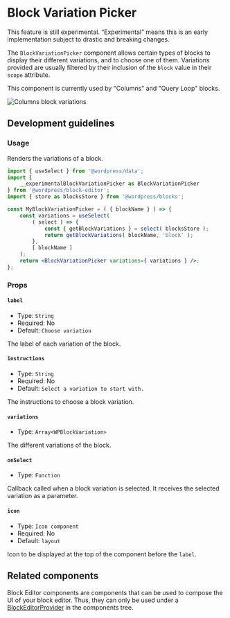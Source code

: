 # Block Variation Picker

<div class="callout callout-alert">
This feature is still experimental. “Experimental” means this is an early implementation subject to drastic and breaking changes.
</div>

The `BlockVariationPicker` component allows certain types of blocks to display their different variations, and to choose one of them. Variations provided are usually filtered by their inclusion of the `block` value in their `scope` attribute.

This component is currently used by "Columns" and "Query Loop" blocks.

![Columns block variations](https://make.wordpress.org/core/files/2020/09/colums-block-variations.png)

## Development guidelines

### Usage

Renders the variations of a block.

```jsx
import { useSelect } from '@wordpress/data';
import {
	__experimentalBlockVariationPicker as BlockVariationPicker
} from '@wordpress/block-editor';
import { store as blocksStore } from '@wordpress/blocks';

const MyBlockVariationPicker = ( { blockName } ) => {
	const variations = useSelect(
		( select ) => {
			const { getBlockVariations } = select( blocksStore );
			return getBlockVariations( blockName, 'block' );
		},
		[ blockName ]
	);
	return <BlockVariationPicker variations={ variations } />;
};
```

### Props

#### `label`

-   Type: `String`
-   Required: No
-   Default: `Choose variation`

The label of each variation of the block.

#### `instructions`

-   Type: `String`
-   Required: No
-   Default: `Select a variation to start with.`

The instructions to choose a block variation.

#### `variations`

-   Type: `Array<WPBlockVariation>`

The different variations of the block.

#### `onSelect`

-   Type: `Function`

Callback called when a block variation is selected. It receives the selected variation as a parameter.

#### `icon`

-   Type: `Icon component`
-   Required: No
-   Default: `layout`

Icon to be displayed at the top of the component before the `label`.

## Related components

Block Editor components are components that can be used to compose the UI of your block editor. Thus, they can only be used under a [BlockEditorProvider](https://github.com/WordPress/gutenberg/blob/HEAD/packages/block-editor/src/components/provider/README.md) in the components tree.
